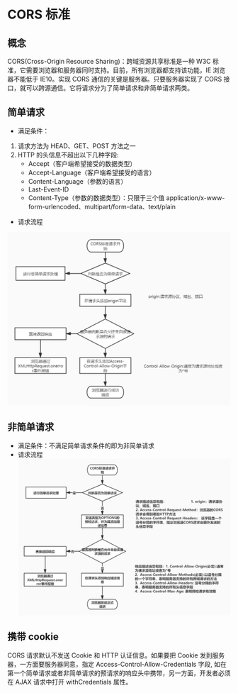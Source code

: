 # CORS 标准

## 概念

CORS(Cross-Origin Resource Sharing)：跨域资源共享标准是一种 W3C 标准，它需要浏览器和服务器同时支持。目前，所有浏览器都支持该功能，IE 浏览器不能低于 IE10。实现 CORS 通信的关键是服务器。只要服务器实现了 CORS 接口，就可以跨源通信。它将请求分为了简单请求和非简单请求两类。

## 简单请求

- 满足条件：

1. 请求方法为 HEAD、GET、POST 方法之一
2. HTTP 的头信息不超出以下几种字段:
   - Accept（客户端希望接受的数据类型）
   - Accept-Language（客户端希望接受的语言）
   - Content-Language（参数的语言）
   - Last-Event-ID
   - Content-Type（参数的数据类型）：只限于三个值 application/x-www-form-urlencoded、multipart/form-data、text/plain

- 请求流程

![CORS 简单请求流程](../images/CORS简单请求流程.jpg)

## 非简单请求

- 满足条件：不满足简单请求条件的即为非简单请求
- 请求流程  
  ![CORS 简单请求流程](../images/CORS非简单请求流程.jpg)

## 携带 cookie

CORS 请求默认不发送 Cookie 和 HTTP 认证信息。如果要把 Cookie 发到服务器，一方面要服务器同意，指定 Access-Control-Allow-Credentials 字段, 如在第一个简单请求或者非简单请求的预请求的响应头中携带，另一方面，开发者必须在 AJAX 请求中打开 withCredentials 属性。
